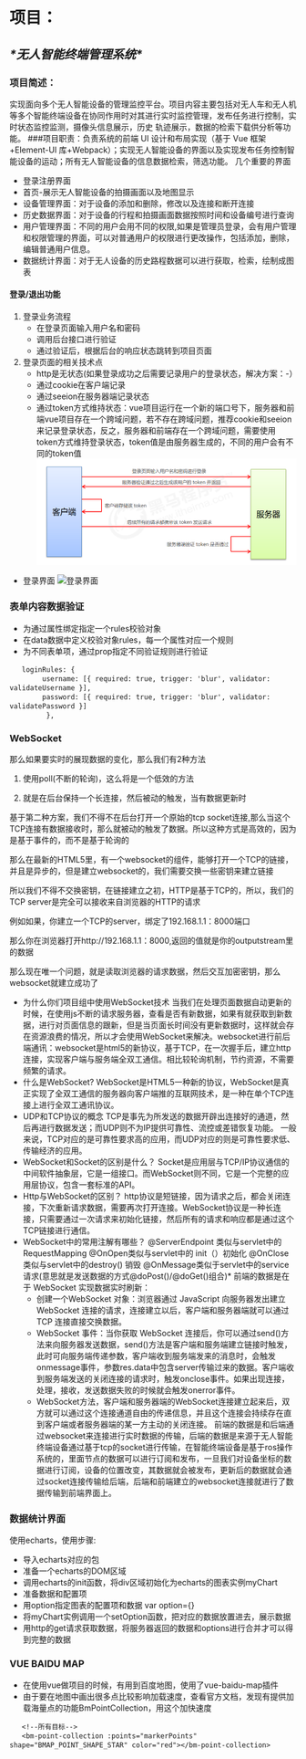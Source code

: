 
# 项目：
## ***\*无人智能终端管理系统\****

### 项目简述：
实现面向多个无人智能设备的管理监控平台。项目内容主要包括对无人车和无人机等多个智能终端设备在协同作用时对其进行实时监控管理，发布任务进行控制，实时状态监控监测，摄像头信息展示，历史
轨迹展示，数据的检索下载供分析等功能。
###项目职责：负责系统的前端 UI 设计和布局实现（基于 Vue 框架+Element-UI 库+Webpack）；实现无人智能设备的界面以及实现发布任务控制智能设备的运动；所有无人智能设备的信息数据检索，筛选功能。
几个重要的界面
 * 登录注册界面
 * 首页-展示无人智能设备的拍摄画面以及地图显示
 * 设备管理界面：对于设备的添加和删除，修改以及连接和断开连接
 * 历史数据界面：对于设备的行程和拍摄画面数据按照时间和设备编号进行查询
 * 用户管理界面：不同的用户会用不同的权限,如果是管理员登录，会有用户管理和权限管理的界面，可以对普通用户的权限进行更改操作，包括添加，删除，编辑普通用户信息。
 * 数据统计界面：对于无人设备的历史路程数据可以进行获取，检索，绘制成图表
#### 登录/退出功能
 1. 登录业务流程
    + 在登录页面输入用户名和密码
    + 调用后台接口进行验证
    + 通过验证后，根据后台的响应状态跳转到项目页面
 2. 登录页面的相关技术点
    + http是无状态(如果登录成功之后需要记录用户的登录状态，解决方案：-）
     * 通过cookie在客户端记录
     * 通过seeion在服务器端记录状态
     * 通过token方式维持状态：vue项目运行在一个新的端口号下，服务器和前端vue项目存在一个跨域问题，若不存在跨域问题，推荐cookie和seeion来记录登录状态，反之，服务器和前端存在一个跨域问题，需要使用token方式维持登录状态，token值是由服务器生成的，不同的用户会有不同的token值
![token原理分析](https://github.com/lemon-0615/vue_shop/blob/master/image/token%E5%8E%9F%E7%90%86%E5%88%86%E6%9E%90.png)   
+ 登录界面
![登录界面](https://note.youdao.com/yws/public/resource/a590917cb48dcdcd15365607a22b2b6c/xmlnote/E73085EAFF034AB884250A2FAF91412C/5831)
### 表单内容数据验证
+ 为<el-form>通过属性绑定指定一个rules校验对象
+ 在data数据中定义校验对象rules，每一个属性对应一个规则
+ 为不同表单项，通过prop指定不同验证规则进行验证

```
   loginRules: {
        username: [{ required: true, trigger: 'blur', validator: validateUsername }],
        password: [{ required: true, trigger: 'blur', validator: validatePassword }]
         },
```
 ### WebSocket
 那么如果要实时的展现数据的变化，那么我们有2种方法

 1. 使用poll(不断的轮询)，这么将是一个低效的方法

 2. 就是在后台保持一个长连接，然后被动的触发，当有数据更新时

 基于第二种方案，我们不得不在后台打开一个原始的tcp socket连接,那么当这个TCP连接有数据接收时，那么就被动的触发了数据。所以这种方式是高效的，因为是基于事件的，而不是基于轮询的

 那么在最新的HTML5里，有一个websocket的组件，能够打开一个TCP的链接，并且是异步的，但是建立websocket的，我们需要交换一些密钥来建立链接

 所以我们不得不交换密钥，在链接建立之初，HTTP是基于TCP的，所以，我们的TCP server是完全可以接收来自浏览器的HTTP的请求

 例如如果，你建立一个TCP的server，绑定了192.168.1.1：8000端口

 那么你在浏览器打开http://192.168.1.1：8000,返回的值就是你的outputstream里的数据

那么现在唯一个问题，就是读取浏览器的请求数据，然后交互加密密钥，那么websocket就建立成功了
* 为什么你们项目组中使用WebSocket技术
  当我们在处理页面数据自动更新的时候，在使用js不断的请求服务器，查看是否有新数据，如果有就获取到新数据，进行对页面信息的跟新，但是当页面长时间没有更新数据时，这样就会存在资源浪费的情况，所以才会使用WebSocket来解决。websocket进行前后端通讯：websocket是html5的新协议，基于TCP，在一次握手后，建立http连接，实现客户端与服务端全双工通信。相比较轮询机制，节约资源，不需要频繁的请求。
* 什么是WebSocket?
  WebSocket是HTML5一种新的协议，WebSocket是真正实现了全双工通信的服务器向客户端推的互联网技术，是一种在单个TCP连接上进行全双工通讯协议。
* UDP和TCP协议的概念
  TCP是事先为所发送的数据开辟出连接好的通道，然后再进行数据发送；而UDP则不为IP提供可靠性、流控或差错恢复功能。
  一般来说，TCP对应的是可靠性要求高的应用，而UDP对应的则是可靠性要求低、传输经济的应用。
* WebSocket和Socket的区别是什么？
 Socket是应用层与TCP/IP协议通信的中间软件抽象层，它是一组接口。而WebSocket则不同，它是一个完整的应用层协议，包含一套标准的API。
* Http与WebSocket的区别？
http协议是短链接，因为请求之后，都会关闭连接，下次重新请求数据，需要再次打开连接。WebSocket协议是一种长连接，只需要通过一次请求来初始化链接，然后所有的请求和响应都是通过这个TCP链接进行通信。
* WebSocket中的常用注解有哪些？
@ServerEndpoint 类似与servlet中的 RequestMapping
@OnOpen类似与servlet中的 init（）初始化
@OnClose类似与servlet中的destroy() 销毁
@OnMessage类似于servlet中的service请求(意思就是发送数据的方式@doPost()/@doGet()组合)*
 前端的数据是在于
 WebSocket 实现数据实时刷新：
  * 创建一个WebSocket 对象：浏览器通过 JavaScript 向服务器发出建立 WebSocket 连接的请求，连接建立以后，客户端和服务器端就可以通过 TCP 连接直接交换数据。
  * WebSocket 事件：当你获取 WebSocket 连接后，你可以通过send()方法来向服务器发送数据，send()方法是客户端和服务端建立链接时触发，此时可向服务端传递参数，客户端收到服务端发来的消息时，会触发onmessage事件，参数res.data中包含server传输过来的数据。客户端收到服务端发送的关闭连接的请求时，触发onclose事件。如果出现连接，处理，接收，发送数据失败的时候就会触发onerror事件。
  * WebSocket方法，客户端和服务器端的WebSocket连接建立起来后，双方就可以通过这个连接通道自由的传递信息，并且这个连接会持续存在直到客户端或者服务器端的某一方主动的关闭连接。
 前端的数据是和后端通过websocket来连接进行实时数据的传输，后端的数据是来源于无人智能终端设备通过基于tcp的socket进行传输，在智能终端设备是基于ros操作系统的，里面节点的数据可以进行订阅和发布，一旦我们对设备坐标的数据进行订阅，设备的位置改变，其数据就会被发布，更新后的数据就会通过socket连接传输给后端，后端和前端建立的websocket连接就进行了数据传输到前端界面上。
### 数据统计界面
使用echarts，使用步骤:
  * 导入echarts对应的包
  * 准备一个echarts的DOM区域
  * 调用echarts的init函数，将div区域初始化为echarts的图表实例myChart
  * 准备数据和配置项
  * 用option指定图表的配置项和数据 var option={}
  * 将myChart实例调用一个setOption函数，把对应的数据放置进去，展示数据
  * 用http的get请求获取数据，将服务器返回的数据和options进行合并才可以得到完整的数据 
### VUE BAIDU MAP
  * 在使用vue做项目的时候，有用到百度地图，使用了vue-baidu-map插件
  * 由于要在地图中画出很多点比较影响加载速度，查看官方文档，发现有提供加载海量点的功能BmPointCollection，用这个加快速度
 ```
    <!--所有目标--> 
    <bm-point-collection :points="markerPoints" shape="BMAP_POINT_SHAPE_STAR" color="red"></bm-point-collection>
 ```
